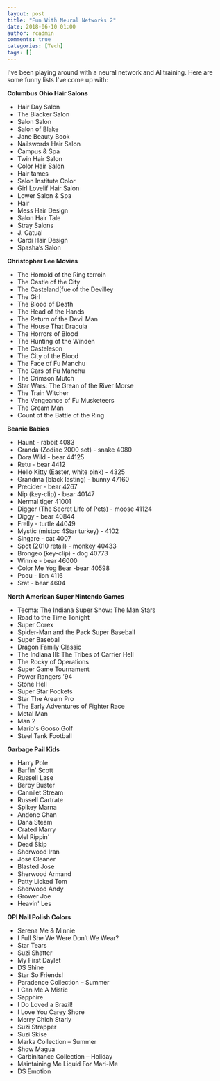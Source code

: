 ```yaml
---
layout: post
title: "Fun With Neural Networks 2"
date: 2018-06-10 01:00
author: rcadmin
comments: true
categories: [Tech]
tags: []
---
```

I've been playing around with a neural network and AI training. Here are some funny lists I've come up with:

**Columbus Ohio Hair Salons**
- Hair Day Salon
- The Blacker Salon
- Salon Salon
- Salon of Blake
- Jane Beauty Book
- Nailswords Hair Salon
- Campus & Spa
- Twin Hair Salon
- Color Hair Salon
- Hair tames
- Salon Institute Color
- Girl Lovelif Hair Salon
- Lower Salon & Spa
- Hair
- Mess Hair Design
- Salon Hair Tale
- Stray Salons
- J. Catual
- Cardi Hair Design
- Spasha’s Salon

**Christopher Lee Movies**
- The Homoid of the Ring terroin
- The Castle of the City
- The Casteland[fue of the Devilley
- The Girl
- The Blood of Death
- The Head of the Hands
- The Return of the Devil Man
- The House That Dracula
- The Horrors of Blood
- The Hunting of the Winden
- The Casteleson
- The City of the Blood
- The Face of Fu Manchu
- The Cars of Fu Manchu
- The Crimson Mutch
- Star Wars: The Grean of the River Morse
- The Train Witcher
- The Vengeance of Fu Musketeers
- The Gream Man
- Count of the Battle of the Ring

**Beanie Babies**
- Haunt - rabbit 4083
- Granda (Zodiac 2000 set) - snake 4080
- Dora Wild - bear 44125
- Retu - bear 4412
- Hello Kitty (Easter, white pink) - 4325
- Grandma (black lasting) - bunny 47160
- Precider - bear 4267
- Nip (key-clip) - bear 40147
- Nermal tiger 41001
- Digger (The Secret Life of Pets)  - moose 41124
- Diggy - bear 40844
- Frelly - turtle 44049
- Mystic (mistoc 4Star turkey) - 4102
- Singare - cat 4007
- Spot (2010 retail) - monkey 40433
- Brongeo (key-clip) - dog 40773
- Winnie - bear 46000
- Color Me Yog Bear -bear 40598
- Poou - lion 4116
- Srat - bear 4604

**North American Super Nintendo Games**
- Tecma: The Indiana Super Show: The Man Stars
- Road to the Time Tonight
- Super Corex
- Spider-Man and the Pack Super Baseball
- Super Baseball
- Dragon Family Classic
- The Indiana III: The Tribes of Carrier Hell
- The Rocky of Operations
- Super Game Tournament
- Power Rangers '94
- Stone Hell
- Super Star Pockets
- Star The Aream Pro
- The Early Adventures of Fighter Race
- Metal Man
- Man 2
- Mario's Gooso Golf
- Steel Tank Football

**Garbage Pail Kids**
- Harry Pole
- Barfin' Scott
- Russell Lase
- Berby Buster
- Cannilet Stream
- Russell Cartrate
- Spikey Marna
- Andone Chan
- Dana Steam
- Crated Marry
- Mel Rippin'
- Dead Skip
- Sherwood Iran
- Jose Cleaner
- Blasted Jose
- Sherwood Armand
- Patty Licked Tom
- Sherwood Andy
- Grower Joe
- Heavin' Les

**OPI Nail Polish Colors**
- Serena Me & Minnie
- I Full She We Were Don’t We Wear?
- Star Tears
- Suzi Shatter
- My First Daylet
- DS Shine
- Star So Friends!
- Paradence Collection – Summer
- I Can Me A Mistic
- Sapphire
- I Do Loved a Brazil!
- I Love You Carey Shore
- Merry Chich Starly
- Suzi Strapper
- Suzi Skise
- Marka Collection – Summer
- Show Magua
- Carbinitance Collection – Holiday
- Maintaining Me Liquid For Mari-Me
- DS Emotion